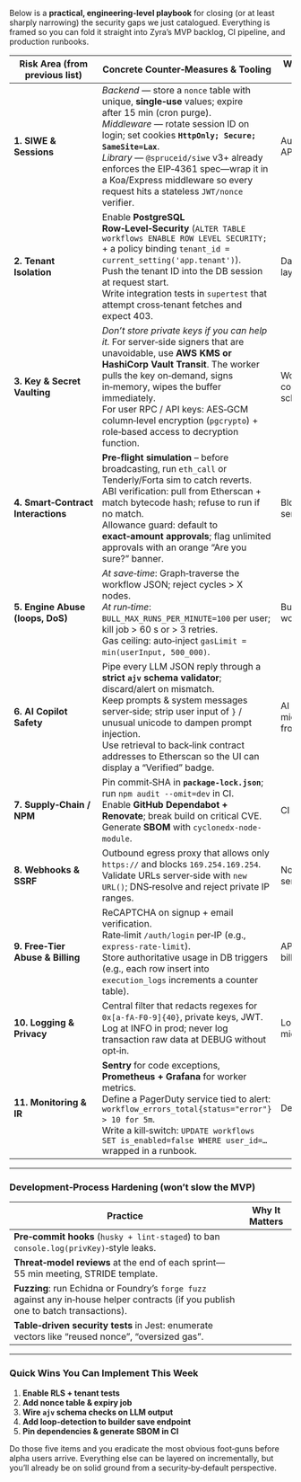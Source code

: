 Below is a **practical, engineering‑level playbook** for closing (or at least sharply narrowing) the security gaps we just catalogued. Everything is framed so you can fold it straight into Zyra’s MVP backlog, CI pipeline, and production runbooks.

| Risk Area (from previous list)     | Concrete Counter‑Measures & Tooling                                                                                                                                                                                                                                                                                                                                            | Where to Wire It In           |
| ---------------------------------- | ------------------------------------------------------------------------------------------------------------------------------------------------------------------------------------------------------------------------------------------------------------------------------------------------------------------------------------------------------------------------------ | ----------------------------- |
| **1. SIWE & Sessions**             | *Backend* — store a `nonce` table with unique, **single‑use** values; expire after 15 min (cron purge). <br> *Middleware* — rotate session ID on login; set cookies **`HttpOnly; Secure; SameSite=Lax`**. <br> *Library* — `@spruceid/siwe` v3+ already enforces the EIP‑4361 spec—wrap it in a Koa/Express middleware so every request hits a stateless `JWT/nonce` verifier. | Auth service & API gateway    |
| **2. Tenant Isolation**            | Enable **PostgreSQL Row‑Level‑Security** (`ALTER TABLE workflows ENABLE ROW LEVEL SECURITY;` + a policy binding `tenant_id = current_setting('app.tenant')`). <br>Push the tenant ID into the DB session at request start. <br>Write integration tests in `supertest` that attempt cross‑tenant fetches and expect 403.                                                        | Data‑access layer, test suite |
| **3. Key & Secret Vaulting**       | _Don’t store private keys if you can help it._ For server‑side signers that are unavoidable, use **AWS KMS or HashiCorp Vault Transit**. The worker pulls the key on‑demand, signs in‑memory, wipes the buffer immediately. <br>For user RPC / API keys: AES‑GCM column‑level encryption (`pgcrypto`) + role‑based access to decryption function.                              | Worker container & DB schema  |
| **4. Smart‑Contract Interactions** | **Pre‑flight simulation** – before broadcasting, run `eth_call` or Tenderly/Forta sim to catch reverts. <br>ABI verification: pull from Etherscan + match bytecode hash; refuse to run if no match. <br>Allowance guard: default to **exact‑amount approvals**; flag unlimited approvals with an orange “Are you sure?” banner.                                                | Block‑execution service + UI  |
| **5. Engine Abuse (loops, DoS)**   | _At save‑time_: Graph‑traverse the workflow JSON; reject cycles > X nodes. <br>_At run‑time_: `BULL_MAX_RUNS_PER_MINUTE=100` per user; kill job > 60 s or > 3 retries. <br>Gas ceiling: auto‑inject `gasLimit = min(userInput, 500_000)`.                                                                                                                                      | Builder API + worker queue    |
| **6. AI Copilot Safety**           | Pipe every LLM JSON reply through a **strict `ajv` schema validator**; discard/alert on mismatch. <br>Keep prompts & system messages server‑side; strip user input of `}` / unusual unicode to dampen prompt injection. <br>Use retrieval to back‑link contract addresses to Etherscan so the UI can display a “Verified” badge.                                               | AI micro‑service & frontend   |
| **7. Supply‑Chain / NPM**          | Pin commit‑SHA in **`package-lock.json`**; run `npm audit --omit=dev` in CI. <br>Enable **GitHub Dependabot + Renovate**; break build on critical CVE. <br>Generate **SBOM** with `cyclonedx-node-module`.                                                                                                                                                                     | CI pipeline                   |
| **8. Webhooks & SSRF**             | Outbound egress proxy that allows only `https://` and blocks `169.254.169.254`. <br>Validate URLs server‑side with `new URL()`; DNS‑resolve and reject private IP ranges.                                                                                                                                                                                                      | Notification service          |
| **9. Free‑Tier Abuse & Billing**   | ReCAPTCHA on signup + email verification. <br>Rate‑limit `/auth/login` per‑IP (e.g., `express-rate-limit`). <br>Store authoritative usage in DB triggers (e.g., each row insert into `execution_logs` increments a counter table).                                                                                                                                             | API gateway & billing daemon  |
| **10. Logging & Privacy**          | Central filter that redacts regexes for `0x[a‑fA‑F0-9]{40}`, private keys, JWT. <br>Log at INFO in prod; never log transaction raw data at DEBUG without opt‑in.                                                                                                                                                                                                               | Logger middleware             |
| **11. Monitoring & IR**            | **Sentry** for code exceptions, **Prometheus + Grafana** for worker metrics. <br>Define a PagerDuty service tied to alert: `workflow_errors_total{status="error"} > 10 for 5m`. <br>Write a kill‑switch: `UPDATE workflows SET is_enabled=false WHERE user_id=…` wrapped in a runbook.                                                                                         | DevOps stack                  |

---

### Development‑Process Hardening (won’t slow the MVP)

| Practice                                                                                                                             | Why It Matters |
| ------------------------------------------------------------------------------------------------------------------------------------ | -------------- |
| **Pre‑commit hooks** (`husky + lint‑staged`) to ban `console.log(privKey)`‑style leaks.                                              |
| **Threat‑model reviews** at the end of each sprint—55 min meeting, STRIDE template.                                                  |
| **Fuzzing**: run Echidna or Foundry’s `forge fuzz` against any in‑house helper contracts (if you publish one to batch transactions). |
| **Table‑driven security tests** in Jest: enumerate vectors like “reused nonce”, “oversized gas”.                                     |

---

### Quick Wins You Can Implement This Week

1. **Enable RLS + tenant tests**
2. **Add nonce table & expiry job**
3. **Wire `ajv` schema checks on LLM output**
4. **Add loop‑detection to builder save endpoint**
5. **Pin dependencies & generate SBOM in CI**

Do those five items and you eradicate the most obvious foot‑guns before alpha users arrive. Everything else can be layered on incrementally, but you’ll already be on solid ground from a security‑by‑default perspective.
